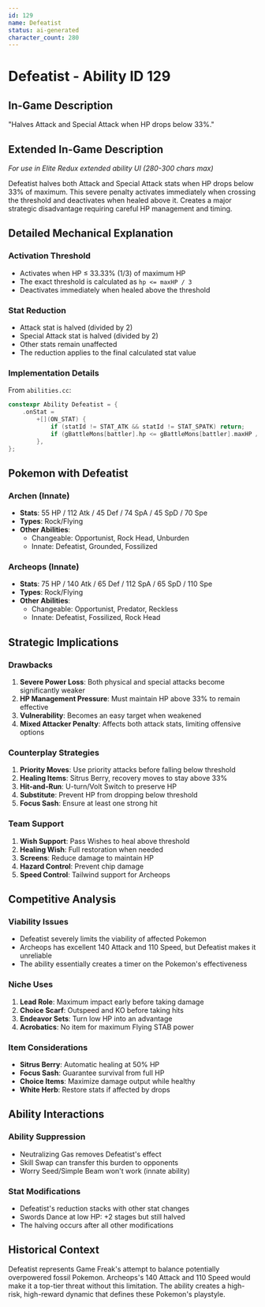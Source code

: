 ```yaml
---
id: 129
name: Defeatist
status: ai-generated
character_count: 280
---
```


# Defeatist - Ability ID 129

## In-Game Description
"Halves Attack and Special Attack when HP drops below 33%."

## Extended In-Game Description
*For use in Elite Redux extended ability UI (280-300 chars max)*

Defeatist halves both Attack and Special Attack stats when HP drops below 33% of maximum. This severe penalty activates immediately when crossing the threshold and deactivates when healed above it. Creates a major strategic disadvantage requiring careful HP management and timing.

## Detailed Mechanical Explanation

### Activation Threshold
- Activates when HP ≤ 33.33% (1/3) of maximum HP
- The exact threshold is calculated as `hp <= maxHP / 3`
- Deactivates immediately when healed above the threshold

### Stat Reduction
- Attack stat is halved (divided by 2)
- Special Attack stat is halved (divided by 2)
- Other stats remain unaffected
- The reduction applies to the final calculated stat value

### Implementation Details
From `abilities.cc`:
```cpp
constexpr Ability Defeatist = {
    .onStat =
        +[](ON_STAT) {
            if (statId != STAT_ATK && statId != STAT_SPATK) return;
            if (gBattleMons[battler].hp <= gBattleMons[battler].maxHP / 3) *stat /= 2;
        },
};
```

## Pokemon with Defeatist

### Archen (Innate)
- **Stats**: 55 HP / 112 Atk / 45 Def / 74 SpA / 45 SpD / 70 Spe
- **Types**: Rock/Flying
- **Other Abilities**:
  - Changeable: Opportunist, Rock Head, Unburden
  - Innate: Defeatist, Grounded, Fossilized

### Archeops (Innate)
- **Stats**: 75 HP / 140 Atk / 65 Def / 112 SpA / 65 SpD / 110 Spe
- **Types**: Rock/Flying
- **Other Abilities**:
  - Changeable: Opportunist, Predator, Reckless
  - Innate: Defeatist, Fossilized, Rock Head

## Strategic Implications

### Drawbacks
1. **Severe Power Loss**: Both physical and special attacks become significantly weaker
2. **HP Management Pressure**: Must maintain HP above 33% to remain effective
3. **Vulnerability**: Becomes an easy target when weakened
4. **Mixed Attacker Penalty**: Affects both attack stats, limiting offensive options

### Counterplay Strategies
1. **Priority Moves**: Use priority attacks before falling below threshold
2. **Healing Items**: Sitrus Berry, recovery moves to stay above 33%
3. **Hit-and-Run**: U-turn/Volt Switch to preserve HP
4. **Substitute**: Prevent HP from dropping below threshold
5. **Focus Sash**: Ensure at least one strong hit

### Team Support
1. **Wish Support**: Pass Wishes to heal above threshold
2. **Healing Wish**: Full restoration when needed
3. **Screens**: Reduce damage to maintain HP
4. **Hazard Control**: Prevent chip damage
5. **Speed Control**: Tailwind support for Archeops

## Competitive Analysis

### Viability Issues
- Defeatist severely limits the viability of affected Pokemon
- Archeops has excellent 140 Attack and 110 Speed, but Defeatist makes it unreliable
- The ability essentially creates a timer on the Pokemon's effectiveness

### Niche Uses
1. **Lead Role**: Maximum impact early before taking damage
2. **Choice Scarf**: Outspeed and KO before taking hits
3. **Endeavor Sets**: Turn low HP into an advantage
4. **Acrobatics**: No item for maximum Flying STAB power

### Item Considerations
- **Sitrus Berry**: Automatic healing at 50% HP
- **Focus Sash**: Guarantee survival from full HP
- **Choice Items**: Maximize damage output while healthy
- **White Herb**: Restore stats if affected by drops

## Ability Interactions

### Ability Suppression
- Neutralizing Gas removes Defeatist's effect
- Skill Swap can transfer this burden to opponents
- Worry Seed/Simple Beam won't work (innate ability)

### Stat Modifications
- Defeatist's reduction stacks with other stat changes
- Swords Dance at low HP: +2 stages but still halved
- The halving occurs after all other modifications

## Historical Context
Defeatist represents Game Freak's attempt to balance potentially overpowered fossil Pokemon. Archeops's 140 Attack and 110 Speed would make it a top-tier threat without this limitation. The ability creates a high-risk, high-reward dynamic that defines these Pokemon's playstyle.


